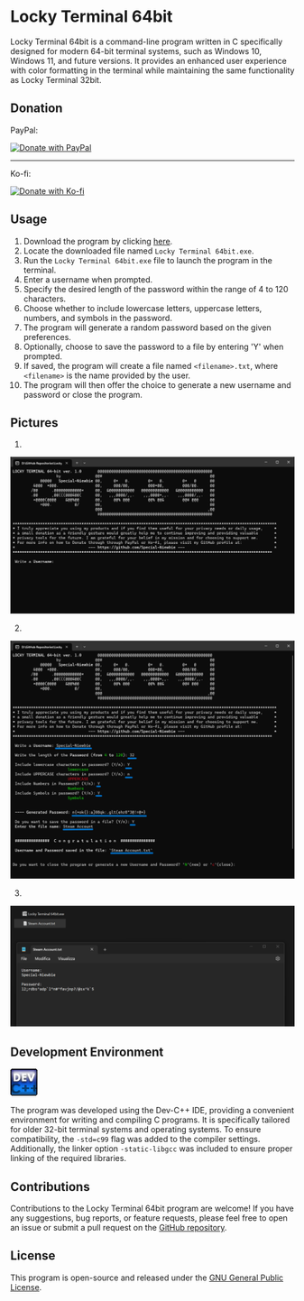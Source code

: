 # Locky Terminal 64bit

Locky Terminal 64bit is a command-line program written in C specifically designed for modern 64-bit terminal systems, such as Windows 10, Windows 11, and future versions. It provides an enhanced user experience with color formatting in the terminal while maintaining the same functionality as Locky Terminal 32bit. 

## Donation

PayPal:
 
[![Donate with PayPal](https://www.paypalobjects.com/en_US/i/btn/btn_donateCC_LG.gif)](https://www.paypal.com/paypalme/CrisDonate)

------------------------------------------------------------------------------

Ko-fi:
 
[![Donate with Ko-fi](https://www.ko-fi.com/img/githubbutton_sm.svg)](https://ko-fi.com/special_niewbie)


## Usage

1. Download the program by clicking [here](https://github.com/Special-Niewbie/Locky-Terminal-64bit/releases/download/1.0.0.0/Locky.Terminal.64bit.exe).
2. Locate the downloaded file named `Locky Terminal 64bit.exe`.
3. Run the `Locky Terminal 64bit.exe` file to launch the program in the terminal.
4. Enter a username when prompted.
5. Specify the desired length of the password within the range of 4 to 120 characters.
6. Choose whether to include lowercase letters, uppercase letters, numbers, and symbols in the password.
7. The program will generate a random password based on the given preferences.
8. Optionally, choose to save the password to a file by entering 'Y' when prompted.
9. If saved, the program will create a file named `<filename>.txt`, where `<filename>` is the name provided by the user.
10. The program will then offer the choice to generate a new username and password or close the program.

## Pictures

1.
![Open Software](./image/First_Page.png)

2.
![Examples of filled voices](./image/Filled.png)

3.
![Save File](./image/File.png)



## Development Environment

![Dev-C++](./image/DEVCPP.png)

The program was developed using the Dev-C++ IDE, providing a convenient environment for writing and compiling C programs. It is specifically tailored for older 32-bit terminal systems and operating systems. To ensure compatibility, the `-std=c99` flag was added to the compiler settings. Additionally, the linker option `-static-libgcc` was included to ensure proper linking of the required libraries.

## Contributions

Contributions to the Locky Terminal 64bit program are welcome! If you have any suggestions, bug reports, or feature requests, please feel free to open an issue or submit a pull request on the [GitHub repository](https://github.com/Special-Niewbie/Locky-Terminal-64-bit/issues).

## License

This program is open-source and released under the [GNU General Public License](LICENSE).

